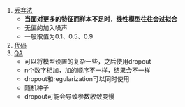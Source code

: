 1. [丢弃法](1.丢弃法.ipynb)
    - **当面对更多的特征而样本不足时，线性模型往往会过拟合**
    - 无偏的加入噪声
    - 一般取值为0.1、0.5、0.9
2. [代码](2.代码.ipynb)
3. [QA](3.QA.ipynb)
    - 可以将模型设置的复杂一些，之后使用dropout
    - n个数字相加，加的顺序不一样，结果会不一样
    - dropout和regularization可以同时使用
    - 随机种子
    - dropout可能会导致参数收敛变慢